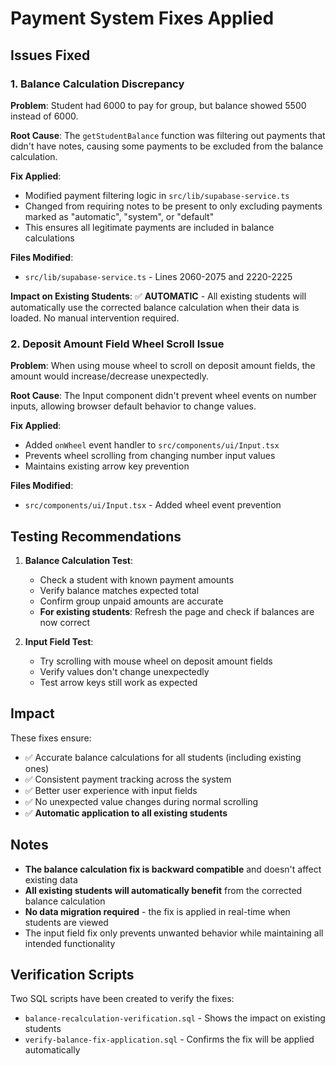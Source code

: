 # Payment System Fixes Applied

## Issues Fixed

### 1. **Balance Calculation Discrepancy**
**Problem**: Student had 6000 to pay for group, but balance showed 5500 instead of 6000.

**Root Cause**: The `getStudentBalance` function was filtering out payments that didn't have notes, causing some payments to be excluded from the balance calculation.

**Fix Applied**:
- Modified payment filtering logic in `src/lib/supabase-service.ts`
- Changed from requiring notes to be present to only excluding payments marked as "automatic", "system", or "default"
- This ensures all legitimate payments are included in balance calculations

**Files Modified**:
- `src/lib/supabase-service.ts` - Lines 2060-2075 and 2220-2225

**Impact on Existing Students**: ✅ **AUTOMATIC** - All existing students will automatically use the corrected balance calculation when their data is loaded. No manual intervention required.

### 2. **Deposit Amount Field Wheel Scroll Issue**
**Problem**: When using mouse wheel to scroll on deposit amount fields, the amount would increase/decrease unexpectedly.

**Root Cause**: The Input component didn't prevent wheel events on number inputs, allowing browser default behavior to change values.

**Fix Applied**:
- Added `onWheel` event handler to `src/components/ui/Input.tsx`
- Prevents wheel scrolling from changing number input values
- Maintains existing arrow key prevention

**Files Modified**:
- `src/components/ui/Input.tsx` - Added wheel event prevention

## Testing Recommendations

1. **Balance Calculation Test**:
   - Check a student with known payment amounts
   - Verify balance matches expected total
   - Confirm group unpaid amounts are accurate
   - **For existing students**: Refresh the page and check if balances are now correct

2. **Input Field Test**:
   - Try scrolling with mouse wheel on deposit amount fields
   - Verify values don't change unexpectedly
   - Test arrow keys still work as expected

## Impact

These fixes ensure:
- ✅ Accurate balance calculations for all students (including existing ones)
- ✅ Consistent payment tracking across the system
- ✅ Better user experience with input fields
- ✅ No unexpected value changes during normal scrolling
- ✅ **Automatic application to all existing students**

## Notes

- **The balance calculation fix is backward compatible** and doesn't affect existing data
- **All existing students will automatically benefit** from the corrected balance calculation
- **No data migration required** - the fix is applied in real-time when students are viewed
- The input field fix only prevents unwanted behavior while maintaining all intended functionality

## Verification Scripts

Two SQL scripts have been created to verify the fixes:
- `balance-recalculation-verification.sql` - Shows the impact on existing students
- `verify-balance-fix-application.sql` - Confirms the fix will be applied automatically
